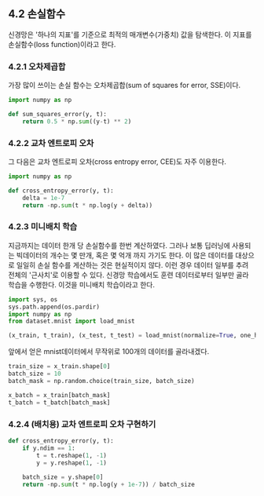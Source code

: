 ## 4.2 손실함수
신경망은 '하나의 지표'를 기준으로 최적의 매개변수(가중치) 값을 탐색한다. 이 지표를
손실함수(loss function)이라고 한다.

### 4.2.1 오차제곱합
가장 많이 쓰이는 손실 함수는 오차제곱합(sum of squares for error, SSE)이다.
```python
import numpy as np

def sum_squares_error(y, t):
    return 0.5 * np.sum((y-t) ** 2)
```
### 4.2.2 교차 엔트로피 오차
그 다음은
교차 엔트로피 오차(cross entropy error, CEE)도 자주 이용한다.

```python
import numpy as np

def cross_entropy_error(y, t):
    delta = 1e-7
    return -np.sum(t * np.log(y + delta))
```
### 4.2.3 미니배치 학습
지금까지는 데이터 한개 당 손실함수를 한번 계산하였다. 그러나 보통 딥러닝에 사용되는 빅데이터의 개수는
몇 만개, 혹은 몇 억개 까지 가기도 한다. 이 많은 데이터를 대상으로 일일히 손실 함수를 게산하는 것은 현실적이지 않다.
이런 경우 데이터 일부를 추려 전체의 '근사치'로 이용할 수 있다. 신경망 학습에서도 훈련 데이터로부터 일부만 골라
학습을 수행한다. 이것을 미니배치 학습이라고 한다.

```python
import sys, os
sys.path.append(os.pardir)
import numpy as np
from dataset.mnist import load_mnist

(x_train, t_train), (x_test, t_test) = load_mnist(normalize=True, one_hot_label=True)
```
앞에서 얻은 mnist데이터에서 무작위로 100개의 데이터를 골라내겠다.
```python
train_size = x_train.shape[0]
batch_size = 10
batch_mask = np.random.choice(train_size, batch_size)

x_batch = x_train[batch_mask]
t_batch = t_batch[batch_mask]
```
### 4.2.4 (배치용) 교차 엔트로피 오차 구현하기
```python
def cross_entropy_error(y, t):
    if y.ndim == 1:
        t = t.reshape(1, -1)
        y = y.reshape(1, -1)
        
    batch_size = y.shape[0]
    return -np.sum(t * np.log(y + 1e-7)) / batch_size
```
